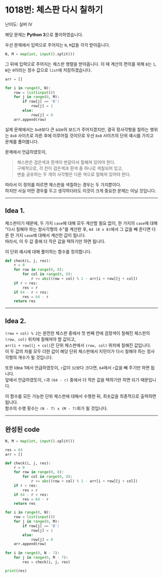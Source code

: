 # 1018번: 체스판 다시 칠하기

난이도: 실버 IV

해당 문제는 **Python 3**으로 풀이하였습니다.

우선 문제에서 입력으로 주어지는 `N`, `M`값을 각각 받아옵니다.

```python
N, M = map(int, input().split())
```

그 뒤에 입력으로 주어지는 체스판 행렬을 받아옵니다. 이 때 계산의 편의를 위해 `B`는 `1`, `W`는 `0`이라는 정수 값으로 `list`에 저장하겠습니다.

```python
arr = []

for i in range(0, N):
    row = list(input())
    for j in range(0, M):
        if row[j] == 'B':
            row[j] = 1
        else:
            row[j] = 0
    arr.append(row)
```

실제 문제에서는 `8x8`보다 큰 size의 보드가 주어지겠지만, 결국 정사각형을 칠하는 행위는 `8x8` 사이즈로 자른 후에 이루어질 것이므로 우선 `8x8` 사이즈의 단위 예시를 가지고 문제를 풀어봅니다.

문제에서 언급하였듯이,  

> 체스판은 검은색과 흰색이 번갈아서 칠해져 있어야 한다.  
> 구체적으로, 각 칸이 검은색과 흰색 중 하나로 색칠되어 있고,  
> 변을 공유하는 두 개의 사각형은 다른 색으로 칠해져 있어야 한다.  

따라서 이 정의를 따르면 체스판을 색칠하는 경우는 두 가지뿐이다.  
하지만 사실 어떤 경우를 두고 생각하더라도 이것이 크게 중요한 문제는 아닐 것입니다.

---

## Idea 1.

체스판이기 때문에, 두 가지 `case`에 대해 모두 계산할 필요 없이, 한 가지의 `case`에 대해 "다시 칠해야 하는 정사각형의 수"를 계산한 후, `64 (8 x 8)`에서 그 값을 빼 준다면 다른 한 가지 `case`에 대해서 계산한 값이 됩니다.  
따라서, 이 두 값 중에 더 작은 값을 택하기만 하면 됩니다.

이 단위 예시에 대해 풀이하는 함수를 정의합니다.

```python
def check(i, j, res):
    r = 0
    for row in range(0, 8):
        for col in range(0, 8):
            r += abs((row + col) % 2 - arr[i + row][j + col])
    if r < res:
        res = r
    if 64 - r < res:
        res = 64 - r
    return res
```

---

## Idea 2.

`(row + col) % 2`는 완전한 체스판 중에서 첫 번째 칸에 검정색이 칠해진 체스판의 `(row, col)` 위치에 칠해져야 할 값이고,  
`arr[i + row][j + col]`은 단위 체스판에서 `(row, col)` 위치에 칠해진 값입니다.  
이 두 값의 차를 모두 더한 값이 해당 단위 체스판에서 지민이가 다시 칠해야 하는 정사각형의 개수가 될 것입니다.  

또한 Idea 1에서 언급하였듯이, `r`값이 `32`보다 크다면, `64`에서 `r`값을 빼 주기만 하면 됩니다.  
앞에서 언급하였듯이, `r`과 `(64 - r)` 중에서 더 작은 값을 택하기만 하면 되기 때문입니다.

이 함수를 모든 가능한 단위 체스판에 대해서 수행한 뒤, 최솟값을 최종적으로 출력하면 됩니다.  
함수의 수행 횟수는 `(N - 7) x (M - 7)`회가 될 것입니다.

---

## 완성된 code

```python
N, M = map(int, input().split())

res = 64
arr = []

def check(i, j, res):
    r = 0
    for row in range(0, 8):
        for col in range(0, 8):
            r += abs((row + col) % 2 - arr[i + row][j + col])
    if r < res:
        res = r
    if 64 - r < res:
        res = 64 - r
    return res

for i in range(0, N):
    row = list(input())
    for j in range(0, M):
        if row[j] == 'B':
            row[j] = 1
        else:
            row[j] = 0
    arr.append(row)
        
for i in range(0, N - 7):
    for j in range(0, M - 7):
        res = check(i, j, res)

print(res)
```